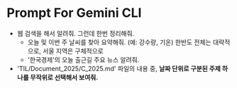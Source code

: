 # Prompt For Gemini CLI

* 웹 검색을 해서 알려줘. 그런데 한번 정리해줘.
    * 오늘 및 이번 주 날씨를 찾아 요약해줘.   (예: 강수량, 기온) 한반도 전체는 대략적으로, 서울 지역은 구체적으로
    * '한국경제'의 오늘 출근길 주요 뉴스 알려줘.
* 'TIL/Document_2025/C_2025.md' 파일의 내용 중, **날짜 단위로 구분된 주제 하나를 무작위로 선택해서 보여줘.**
